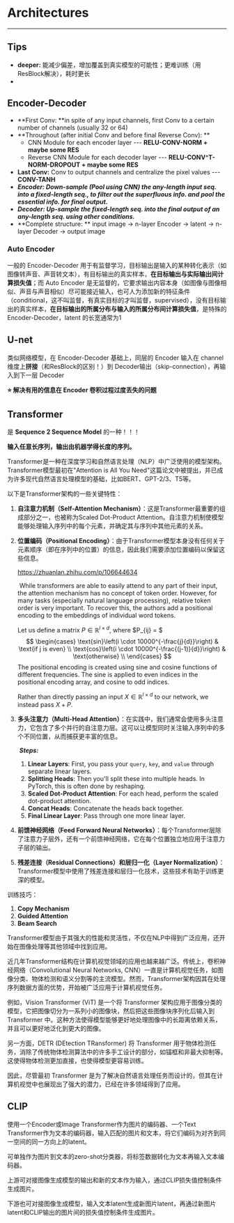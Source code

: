 # Architectures

****

## Tips

-   **deeper:** 能减少偏差，增加覆盖到真实模型的可能性；更难训练（用ResBlock解决），耗时更长
-   

## Encoder-Decoder

-   **First Conv: **in spite of any input channels, first Conv to a certain number of channels (usually 32 or 64)  
-   **Throughout (after initial Conv and before final Reverse Conv): **
    -   CNN Module for each encoder layer --- **RELU-CONV-NORM + maybe some RES**
    -   Reverse CNN Module for each decoder layer --- **RELU-CONV^T-NORM-DROPOUT + maybe some RES**
-   **Last Conv:** Conv to output channels and centralize the pixel values --- **CONV-TANH** 
-   ***Encoder: Down-sample (Pool using CNN) the any-length input seq. into a fixed-length seq., to filter out the superfluous info. and pool the essential info. for final output.***  
-   ***Decoder: Up-sample the fixed-length seq. into the final output of an any-length seq. using other conditions.***
-   **Complete structure: ** input image -> n-layer Encoder -> latent -> n-layer Decoder -> output image  

### Auto Encoder

一般的 Encoder-Decoder 用于有监督学习，目标输出是输入的某种转化表示（如图像转声音、声音转文本），有目标输出的真实样本，**在目标输出与实际输出间计算损失值**；而 Auto Encoder 是无监督的，它要求输出内容本身（如图像与图像相似、声音与声音相似）尽可能接近输入，也可人为添加新的特征条件（conditional，这不叫监督，有真实目标的才叫监督，supervised），没有目标输出的真实样本，**在目标输出的所属分布与输入的所属分布间计算损失值**，是特殊的 Encoder-Decoder，latent 的长宽通常为1



## U-net

类似网络模型，在 Encoder-Decoder 基础上，同层的 Encoder 输入在 channel 维度上**拼接**（和ResBlock的区别！）到 Decoder输出（skip-connection），再输入到下一层 Decoder

**⭐ 解决有用的信息在 Encoder 卷积过程过度丢失的问题**



## Transformer

是 **Sequence 2 Sequence Model** 的一种！！！

**输入任意长序列，输出由机器学得长度的序列。** 

Transformer是一种在深度学习和自然语言处理（NLP）中广泛使用的模型架构。Transformer模型最初在"Attention is All You Need"这篇论文中被提出，并已成为许多现代自然语言处理模型的基础，比如BERT、GPT-2/3、T5等。

以下是Transformer架构的一些关键特性：

1.  **自注意力机制（Self-Attention Mechanism）**：这是Transformer最重要的组成部分之一，也被称为Scaled Dot-Product Attention。自注意力机制使模型能够处理输入序列中的每个元素，并确定其与序列中其他元素的关系。

2.  **位置编码（Positional Encoding）**：由于Transformer模型本身没有任何关于元素顺序（即在序列中的位置）的信息，因此我们需要添加位置编码以保留这些信息。

    https://zhuanlan.zhihu.com/p/106644634

    ​	While transformers are able to easily attend to any part of their input, the attention mechanism has no concept of token order. However, for many tasks (especially natural language processing), relative token order is very important. To recover this, the authors add a positional encoding to the embeddings of individual word tokens.

    Let us define a matrix $P \in \mathbb{R}^{l\times d}$, where $P_{ij} = $ 
    $$
    \begin{cases}
    \text{sin}\left(i \cdot 10000^{-\frac{j}{d}}\right) & \text{if j is even} \\
    \text{cos}\left(i \cdot 10000^{-\frac{(j-1)}{d}}\right) & \text{otherwise} \\
    \end{cases}
    $$
    The positional encoding is created using sine and cosine functions of different frequencies. The sine is applied to even indices in the positional encoding array, and cosine to odd indices.

    Rather than directly passing an input $X \in \mathbb{R}^{l\times d}$ to our network, we instead pass $X + P$.

3.  **多头注意力（Multi-Head Attention）**：在实践中，我们通常会使用多头注意力，它包含了多个并行的自注意力层。这可以让模型同时关注输入序列中的多个不同位置，从而捕获更丰富的信息。

    ​	***Steps:***

    1.  **Linear Layers**: First, you pass your `query`, `key`, and `value` through separate linear layers.
    2.  **Splitting Heads**: Then you'll split these into multiple heads. In PyTorch, this is often done by reshaping.
    3.  **Scaled Dot-Product Attention**: For each head, perform the scaled dot-product attention.
    4.  **Concat Heads**: Concatenate the heads back together.
    5.  **Final Linear Layer**: Pass through one more linear layer.

4.  **前馈神经网络（Feed Forward Neural Networks）**：每个Transformer层除了注意力子层外，还有一个前馈神经网络，它在每个位置独立地应用于注意力子层的输出。

5.  **残差连接（Residual Connections）和层归一化（Layer Normalization）**：Transformer模型中使用了残差连接和层归一化技术，这些技术有助于训练更深的模型。

训练技巧：

1.  **Copy Mechanism**
2.  **Guided Attention**
3.  **Beam Search**

Transformer模型由于其强大的性能和灵活性，不仅在NLP中得到广泛应用，还开始在图像处理等其他领域中找到应用。

近几年Transformer结构在计算机视觉领域的应用也越来越广泛。传统上，卷积神经网络（Convolutional Neural Networks, CNN）一直是计算机视觉任务，如图像分类、物体检测和语义分割等的主流模型。然而，Transformer架构因其在处理序列数据方面的优势，开始被广泛应用于计算机视觉任务。

例如，Vision Transformer (ViT) 是一个将 Transformer 架构应用于图像分类的模型，它把图像切分为一系列小的图像块，然后把这些图像块序列化后输入到 Transformer 中。这种方法使得模型能够更好地处理图像中的长距离依赖关系，并且可以更好地泛化到更大的图像。

另一方面，DETR (DEtection TRansformer) 将 Transformer 用于物体检测任务，消除了传统物体检测算法中的许多手工设计的部分，如锚框和非最大抑制等。这使得物体检测更加直接，也使得模型更容易训练。

因此，尽管最初 Transformer 是为了解决自然语言处理任务而设计的，但其在计算机视觉中也展现出了强大的潜力，已经在许多领域得到了应用。

## CLIP

使用一个Encoder或Image Transformer作为图片的编码器、一个Text Transformer作为文本的编码器，输入匹配的图片和文本，将它们编码为对齐到同一空间的同一方向上的latent。

可单独作为图片到文本的zero-shot分类器，将标签数据转化为文本再输入文本编码器。

上游可对接图像生成模型的输出和新的文本作为输入，通过CLIP损失值控制条件生成图片。

下游也可对接图像生成模型，输入文本latent生成新图片latent，再通过新图片latent和CLIP输出的图片间的损失值控制条件生成图片。